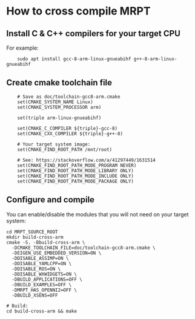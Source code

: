 # How to cross compile MRPT


## Install C & C++ compilers for your target CPU

For example:

        sudo apt install gcc-8-arm-linux-gnueabihf g++-8-arm-linux-gnueabihf

## Create cmake toolchain file

        # Save as doc/toolchain-gcc8-arm.cmake
        set(CMAKE_SYSTEM_NAME Linux)
        set(CMAKE_SYSTEM_PROCESSOR arm)

        set(triple arm-linux-gnueabihf)

        set(CMAKE_C_COMPILER ${triple}-gcc-8)
        set(CMAKE_CXX_COMPILER ${triple}-g++-8)

        # Your target system image:
        set(CMAKE_FIND_ROOT_PATH /mnt/root)

        # See: https://stackoverflow.com/a/41297449/1631514
        set(CMAKE_FIND_ROOT_PATH_MODE_PROGRAM NEVER)
        set(CMAKE_FIND_ROOT_PATH_MODE_LIBRARY ONLY)
        set(CMAKE_FIND_ROOT_PATH_MODE_INCLUDE ONLY)
        set(CMAKE_FIND_ROOT_PATH_MODE_PACKAGE ONLY)

## Configure and compile

You can enable/disable the modules that you will not need on your target system:

```
cd MRPT_SOURCE_ROOT
mkdir build-cross-arm
cmake -S. -Bbuild-cross-arm \
  -DCMAKE_TOOLCHAIN_FILE=doc/toolchain-gcc8-arm.cmake \
  -DEIGEN_USE_EMBEDDED_VERSION=ON \
  -DDISABLE_ASSIMP=ON \
  -DDISABLE_YAMLCPP=ON \
  -DDISABLE_ROS=ON \
  -DDISABLE_WXWIDGETS=ON \
  -DBUILD_APPLICATIONS=OFF \
  -DBUILD_EXAMPLES=OFF \
  -DMRPT_HAS_OPENNI2=OFF \
  -DBUILD_XSENS=OFF

# Build:
cd build-cross-arm && make
